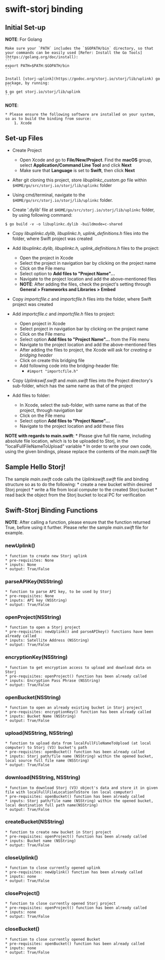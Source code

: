 # swift-storj binding

## Initial Set-up

**NOTE**: For Golang

    Make sure your `PATH` includes the `$GOPATH/bin` directory, so that your commands can be easily used [Refer: Install the Go Tools](https://golang.org/doc/install):
    ```
    export PATH=$PATH:$GOPATH/bin
    ```

    Install [storj-uplink](https://godoc.org/storj.io/storj/lib/uplink) go package, by running:
    ```
    $ go get storj.io/storj/lib/uplink
    ```

**NOTE**:  

    * Please ensure the following software are installed on your system, so as to build the binding from source:
	    1. Xcode


## Set-up Files

* Create Project
    * Open Xcode and go to **File/New/Project**. Find the **macOS** group, select **Application/Command Line Tool** and click **Next**
    * Make sure that **Language** is set to **Swift**, then click **Next**
    
* After git cloning this project, store *libuplinkc_custom.go* file within ```$HOME/go/src/storj.io/storj/lib/uplinkc``` folder

* Using cmd/terminal, navigate to the ```$HOME/go/src/storj.io/storj/lib/uplinkc``` folder.

* Create '.dylib' file at  ```$HOME/go/src/storj.io/storj/lib/uplinkc``` folder, by using following command:
```
$ go build -v -o libuplinkc.dylib -buildmode=c-shared 
```

* Copy *libuplinkc.dylib, libuplinkc.h, uplink_definitions.h* files into the folder, where Swift project was created

* Add *libuplinkc.dylib, libuplinkc.h, uplink_definitions.h* files to the project:
    * Open the project in Xcode 
    * Select the project in navigation bar by clicking on the project name
    * Click on the File menu
    * Select option to **Add files to "Project Name"...**
    * Navigate to the project location and add the above-mentioned files
    * **NOTE**: After adding the files, check the project's setting through **General > Frameworks and Libraries > Embed**

* Copy *importcfile.c* and *importcfile.h* files into the folder, where Swift project was created

* Add *importcfile.c* and *importcfile.h* files to project:
    * Open project in Xcode
    * Select project in navigation bar by clicking on the project name
    * Click on the File menu
    * Select option **Add files to "Project Name"...** from the File menu
    * Navigate to the project location and add the above-mentioned files 
    * After adding the files to project, the Xcode will ask for *creating a bridging header*
    * Click on create this bridging file
    * Add following code into the bridging-header file:
      * ```#import "importcfile.h"```

* Copy *Uplinkswif.swift* and *main.swift* files into the Project directory's sub-folder, which has the same name as that of the project

* Add files to folder:
    * In Xcode, select the sub-folder, with same name as that of the project, through navigation bar
    * Click on the File menu
    * Select option **Add files to "Project Name"...**
    * Navigate to the project location and add these files

**NOTE with regards to main.swift**:
    * Please give full file name, including absolute file location, which is to be uploaded to Storj, in the "localFullFileNameToUpload" variable
    * In order to write your own code, using the given bindings, please replace the contents of the *main.swift* file
    

## Sample Hello Storj!
The sample *main.swift* code calls the *Uplinkswift.swift* file and binding structure so as to do the following:
    * create a new bucket within desired Storj project
    * write a file from local computer to the created Storj bucket
    * read back the object from the Storj bucket to local PC for verification



## Swift-Storj Binding Functions

**NOTE**: After calling a function, please ensure that the function returned True, before using it further. Please refer the sample *main.swift* file for example.

### newUplink()
    * function to create new Storj uplink
    * pre-requisites: None
    * inputs: None
    * output: True/False

### parseAPIKey(NSString)
    * function to parse API key, to be used by Storj
    * pre-requisites: None
    * inputs: API key (NSString)
    * output: True/False

### openProject(NSString)
    * function to open a Storj project
    * pre-requisites: newUplink() and parseAPIkey() functions have been already called
    * inputs: Satellite Address (NSString)
    * output: True/False

### encryptionKey(NSString)
    * function to get encryption access to upload and download data on Storj
    * pre-requisites: openProject() function has been already called
    * inputs: Encryption Pass Phrase (NSString)
    * output: True/False

### openBucket(NSString)
    * function to open an already existing bucket in Storj project
    * pre-requisites: encryptionKey() function has been already called
    * inputs: Bucket Name (NSString)
    * output: True/False

### upload(NSString, NSString)
    * function to upload data from localFullFileNameToUpload (at local computer) to Storj (V3) bucket's path
    * pre-requisites: openBucket() function has been already called
    * inputs: Storj path/file name (NSString) within the opened bucket, local source full file name (NSString)
    * output: True/False

### download(NSString, NSString)
    * function to download Storj (V3) object's data and store it in given file with localFullFileLocationToStore (on local computer)
    * pre-requisites: openBucket() function has been already called
    * inputs: Storj path/file name (NSString) within the opened bucket, local destination full path name(NSString)
    * output: True/False

### createBucket(NSString)
    * function to create new bucket in Storj project
    * pre-requisites: openProject() function has been already called
    * inputs: Bucket name (NSString)
    * output: True/False

### closeUplink()
    * function to close currently opened uplink
    * pre-requisites: newUplink() function has been already called
    * inputs: none
    * output: True/False

### closeProject()
    * function to close currently opened Storj project
    * pre-requisites: openProject() function has been already called
    * inputs: none
    * output: True/False

### closeBucket()
    * function to close currently opened Bucket
    * pre-requisites: openBucket() function has been already called
    * inputs: none
    * output: True/False
